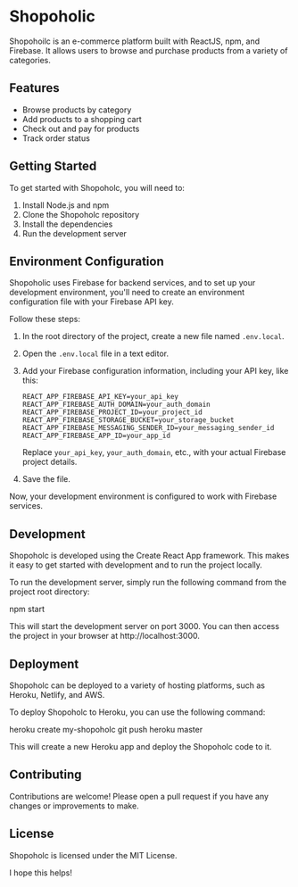 


# Shopoholic

Shopohoilc is an e-commerce platform built with ReactJS, npm, and Firebase. It allows users to browse and purchase products from a variety of categories.

## Features

* Browse products by category
* Add products to a shopping cart
* Check out and pay for products
* Track order status

## Getting Started

To get started with Shopoholc, you will need to:

1. Install Node.js and npm
2. Clone the Shopoholc repository
3. Install the dependencies
4. Run the development server

## Environment Configuration

Shopoholic uses Firebase for backend services, and to set up your development environment, you'll need to create an environment configuration file with your Firebase API key.

Follow these steps:

1. In the root directory of the project, create a new file named `.env.local`.

2. Open the `.env.local` file in a text editor.

3. Add your Firebase configuration information, including your API key, like this:

    ```env
    REACT_APP_FIREBASE_API_KEY=your_api_key
    REACT_APP_FIREBASE_AUTH_DOMAIN=your_auth_domain
    REACT_APP_FIREBASE_PROJECT_ID=your_project_id
    REACT_APP_FIREBASE_STORAGE_BUCKET=your_storage_bucket
    REACT_APP_FIREBASE_MESSAGING_SENDER_ID=your_messaging_sender_id
    REACT_APP_FIREBASE_APP_ID=your_app_id
    ```

   Replace `your_api_key`, `your_auth_domain`, etc., with your actual Firebase project details.

4. Save the file.

Now, your development environment is configured to work with Firebase services.


## Development

Shopoholc is developed using the Create React App framework. This makes it easy to get started with development and to run the project locally.

To run the development server, simply run the following command from the project root directory:

npm start


This will start the development server on port 3000. You can then access the project in your browser at http://localhost:3000.

## Deployment

Shopoholc can be deployed to a variety of hosting platforms, such as Heroku, Netlify, and AWS.

To deploy Shopoholc to Heroku, you can use the following command:


heroku create my-shopoholc
git push heroku master


This will create a new Heroku app and deploy the Shopoholc code to it.

## Contributing

Contributions are welcome! Please open a pull request if you have any changes or improvements to make.

## License

Shopoholc is licensed under the MIT License.


I hope this helps!
